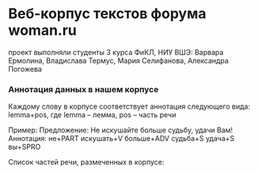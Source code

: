 # Веб-корпус текстов форума woman.ru
проект выполняли студенты 3 курса ФиКЛ, НИУ ВШЭ: Варвара Ермолина, Владислава Термус, Мария Селифанова, Александра Погожева

### Аннотация данных в нашем корпусе

Каждому слову в корпусе соответствует аннотация следующего вида: lemma+pos, где lemma – лемма, pos – часть речи

Пример:
Предложение: Не искушайте больше судьбу, удачи Вам!
Аннотация: не+PART искушать+V больше+ADV судьба+S удача+S вы+SPRO

Список частей речи, размеченных в корпусе:
